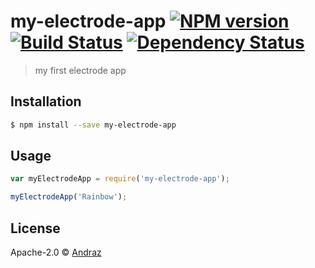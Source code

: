# my-electrode-app [![NPM version][npm-image]][npm-url] [![Build Status][travis-image]][travis-url] [![Dependency Status][daviddm-image]][daviddm-url]
> my first electrode app

## Installation

```sh
$ npm install --save my-electrode-app
```

## Usage

```js
var myElectrodeApp = require('my-electrode-app');

myElectrodeApp('Rainbow');
```
## License

Apache-2.0 © [Andraz]()


[npm-image]: https://badge.fury.io/js/my-electrode-app.svg
[npm-url]: https://npmjs.org/package/my-electrode-app
[travis-image]: https://travis-ci.org/zazmaister/my-electrode-app.svg?branch=master
[travis-url]: https://travis-ci.org/zazmaister/my-electrode-app
[daviddm-image]: https://david-dm.org/zazmaister/my-electrode-app.svg?theme=shields.io
[daviddm-url]: https://david-dm.org/zazmaister/my-electrode-app
